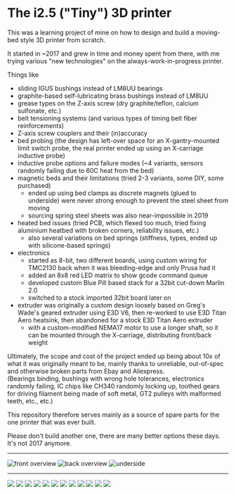 # The i2.5 ("Tiny") 3D printer

This was a learning project of mine on how to design and build a moving-bed
style 3D printer from scratch.

It started in ~2017 and grew in time and money spent from there, with me trying
various "new technologies" on the always-work-in-progress printer.

Things like

- sliding IGUS bushings instead of LM8UU bearings
- graphite-based self-lubricating brass bushings instead of LM8UU
- grease types on the Z-axis screw (dry graphite/teflon, calcium sulfonate,
  etc.)
- belt tensioning systems (and various types of timing belt fiber
  reinforcements)
- Z-axis screw couplers and their (in)accuracy
- bed probing (the design has left-over space for an X-gantry-mounted
  limit switch probe, the real printer ended up using an X-carriage
  inductive probe)
- inductive probe options and failure modes (~4 variants, sensors randomly
  failing due to 60C heat from the bed)
- magnetic beds and their limitations (tried 2-3 variants, some DIY,
  some purchased)
  - ended up using bed clamps as discrete magnets (glued to underside)
    were never strong enough to prevent the steel sheet from moving
  - sourcing spring steel sheets was also near-impossible in 2019
- heated bed issues (tried PCB, which flexed too much, tried fixing
  aluminium heatbed with broken corners, reliability issues, etc.)
  - also several variations on bed springs (stiffness, types, ended up
    with silicone-based springs)
- electronics
  - started as 8-bit, two different boards, using custom wiring
    for TMC2130 back when it was bleeding-edge and only Prusa had it
  - added an 8x8 red LED matrix to show gcode command queue
  - developed custom Blue Pill based stack for a 32bit cut-down Marlin 2.0
  - switched to a stock imported 32bit board later on
- extruder was originally a custom design loosely based on Greg's Wade's
  geared extruder using E3D V6, then re-worked to use E3D Titan Aero heatsink,
  then abandoned for a stock E3D Titan Aero extruder
  - with a custom-modified NEMA17 motor to use a longer shaft, so it can be
    mounted through the X-carriage, distributing front/back weight

Ultimately, the scope and cost of the project ended up being about 10x of what
it was originally meant to be, mainly thanks to unreliable, out-of-spec and
otherwise broken parts from Ebay and Aliexpress.  
(Bearings binding, bushings with wrong hole tolerances, electronics randomly
failing, IC chips like CH340 randomly locking up, toothed gears for driving
filament being made of soft metal, GT2 pulleys with malformed teeth, etc., etc.)

This repository therefore serves mainly as a source of spare parts for the one
printer that was ever built.

Please don't build another one, there are many better options these days.  
It's not 2017 anymore.

---

![front overview](01.jpg)
![back overview](02.jpg)
![underside](03.jpg)

---

![](photos/01.jpg)
![](photos/02.jpg)
![](photos/03.jpg)
![](photos/04.jpg)
![](photos/05.jpg)
![](photos/06.jpg)
![](photos/07.jpg)
![](photos/08.jpg)
![](photos/09.jpg)
![](photos/10.jpg)
![](photos/11.jpg)
![](photos/12.jpg)
